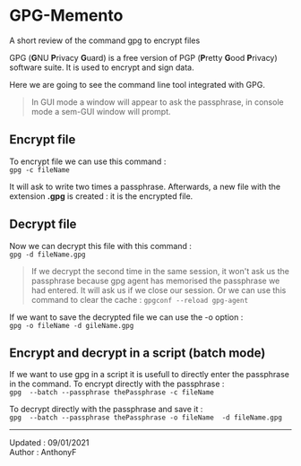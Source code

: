 # GPG-Memento

A short review of the command gpg to encrypt files

GPG (**G**NU **P**rivacy **G**uard) is a free version of PGP (**P**retty **G**ood **P**rivacy) software suite. It is used to encrypt and sign data.

Here we are going to see the command line tool integrated with GPG.
> In GUI mode a window will appear to ask the passphrase, in console mode a sem-GUI window will prompt.

## Encrypt file

To encrypt file we can use this command :  
`gpg -c fileName`

It will ask to write two times a passphrase. Afterwards, a new file with the extension **.gpg** is created : it is the encrypted file.

## Decrypt file

Now we can decrypt this file with this command :  
`gpg -d fileName.gpg`

> If we decrypt the second time in the same session, it won't ask us the passphrase because gpg agent has memorised the passphrase we had entered. It will ask us if we close our session. Or we can use this command to clear the cache : `gpgconf --reload gpg-agent`

If we want to save the decrypted file we can use the -o option :  
`gpg -o fileName -d gileName.gpg`

## Encrypt and decrypt in a script (batch mode)

If we want to use gpg in a script it is usefull to directly enter the passphrase in the command.
To encrypt directly with the passphrase :  
`gpg  --batch --passphrase thePassphrase -c fileName`

To decrypt directly with the passphrase and save it :  
`gpg  --batch --passphrase thePassphrase -o fileName  -d fileName.gpg`

___
Updated : 09/01/2021  
Author : AnthonyF
